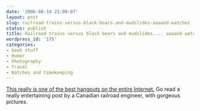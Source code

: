 ```yaml
---
date: '2006-08-14 21:00:07'
layout: post
slug: railroad-trains-versus-black-bears-and-mudslides-aaaand-watches
status: publish
title: Railroad trains versus black bears and mudslides.... aaaand watches.
wordpress_id: '175'
categories:
- Geek stuff
- Humor
- Photography
- Travel
- Watches and timekeeping
---
```


[This really is one of the best hangouts on the entire Internet.](http://www.network54.com/Forum/78440/thread/1155592208/OT..+for+those+who+loved+my+bear+on+the+train+pic...) Go read a really entertaining post by a Canadian railroad engineer, with gorgeous pictures.





